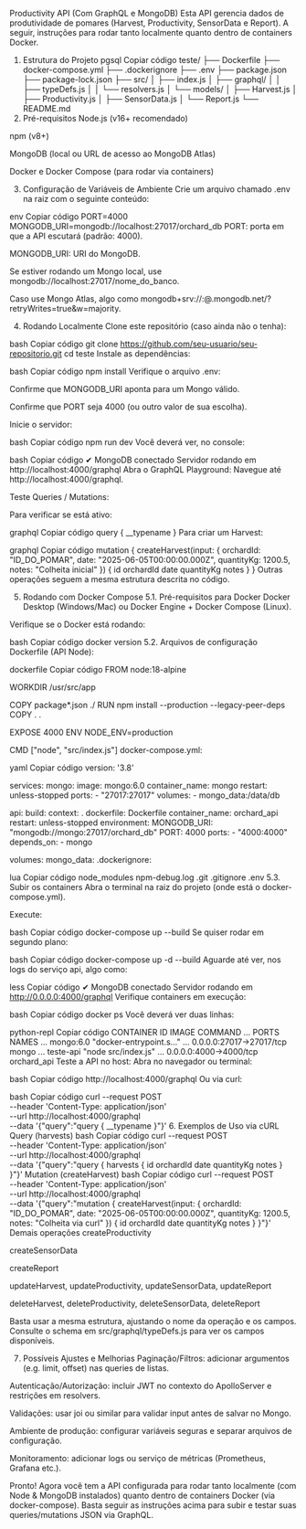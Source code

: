 Productivity API (Com GraphQL e MongoDB)
Esta API gerencia dados de produtividade de pomares (Harvest, Productivity, SensorData e Report). A seguir, instruções para rodar tanto localmente quanto dentro de containers Docker.

1. Estrutura do Projeto
pgsql
Copiar código
teste/
├── Dockerfile
├── docker-compose.yml
├── .dockerignore
├── .env
├── package.json
├── package-lock.json
├── src/
│   ├── index.js
│   ├── graphql/
│   │   ├── typeDefs.js
│   │   └── resolvers.js
│   └── models/
│       ├── Harvest.js
│       ├── Productivity.js
│       ├── SensorData.js
│       └── Report.js
└── README.md
2. Pré-requisitos
Node.js (v16+ recomendado)

npm (v8+)

MongoDB (local ou URL de acesso ao MongoDB Atlas)

Docker e Docker Compose (para rodar via containers)

3. Configuração de Variáveis de Ambiente
Crie um arquivo chamado .env na raiz com o seguinte conteúdo:

env
Copiar código
PORT=4000
MONGODB_URI=mongodb://localhost:27017/orchard_db
PORT: porta em que a API escutará (padrão: 4000).

MONGODB_URI: URI do MongoDB.

Se estiver rodando um Mongo local, use mongodb://localhost:27017/nome_do_banco.

Caso use Mongo Atlas, algo como mongodb+srv://<USUARIO>:<SENHA>@<CLUSTER>.mongodb.net/<DATABASE>?retryWrites=true&w=majority.

4. Rodando Localmente
Clone este repositório (caso ainda não o tenha):

bash
Copiar código
git clone https://github.com/seu-usuario/seu-repositorio.git
cd teste
Instale as dependências:

bash
Copiar código
npm install
Verifique o arquivo .env:

Confirme que MONGODB_URI aponta para um Mongo válido.

Confirme que PORT seja 4000 (ou outro valor de sua escolha).

Inicie o servidor:

bash
Copiar código
npm run dev
Você deverá ver, no console:

bash
Copiar código
✔ MongoDB conectado
Servidor rodando em http://localhost:4000/graphql
Abra o GraphQL Playground:
Navegue até http://localhost:4000/graphql.

Teste Queries / Mutations:

Para verificar se está ativo:

graphql
Copiar código
query {
  __typename
}
Para criar um Harvest:

graphql
Copiar código
mutation {
  createHarvest(input: {
    orchardId: "ID_DO_POMAR",
    date: "2025-06-05T00:00:00.000Z",
    quantityKg: 1200.5,
    notes: "Colheita inicial"
  }) {
    id
    orchardId
    date
    quantityKg
    notes
  }
}
Outras operações seguem a mesma estrutura descrita no código.

5. Rodando com Docker Compose
5.1. Pré-requisitos para Docker
Docker Desktop (Windows/Mac) ou Docker Engine + Docker Compose (Linux).

Verifique se o Docker está rodando:

bash
Copiar código
docker version
5.2. Arquivos de configuração
Dockerfile (API Node):

dockerfile
Copiar código
FROM node:18-alpine

WORKDIR /usr/src/app

COPY package*.json ./
RUN npm install --production --legacy-peer-deps
COPY . .

EXPOSE 4000
ENV NODE_ENV=production

CMD ["node", "src/index.js"]
docker-compose.yml:

yaml
Copiar código
version: '3.8'

services:
  mongo:
    image: mongo:6.0
    container_name: mongo
    restart: unless-stopped
    ports:
      - "27017:27017"
    volumes:
      - mongo_data:/data/db

  api:
    build:
      context: .
      dockerfile: Dockerfile
    container_name: orchard_api
    restart: unless-stopped
    environment:
      MONGODB_URI: "mongodb://mongo:27017/orchard_db"
      PORT: 4000
    ports:
      - "4000:4000"
    depends_on:
      - mongo

volumes:
  mongo_data:
.dockerignore:

lua
Copiar código
node_modules
npm-debug.log
.git
.gitignore
.env
5.3. Subir os containers
Abra o terminal na raiz do projeto (onde está o docker-compose.yml).

Execute:

bash
Copiar código
docker-compose up --build
Se quiser rodar em segundo plano:

bash
Copiar código
docker-compose up -d --build
Aguarde até ver, nos logs do serviço api, algo como:

less
Copiar código
✔ MongoDB conectado
Servidor rodando em http://0.0.0.0:4000/graphql
Verifique containers em execução:

bash
Copiar código
docker ps
Você deverá ver duas linhas:

python-repl
Copiar código
CONTAINER ID   IMAGE       COMMAND                  ...   PORTS                      NAMES
...            mongo:6.0   "docker-entrypoint.s…"   ...   0.0.0.0:27017->27017/tcp   mongo
...            teste-api   "node src/index.js"      ...   0.0.0.0:4000->4000/tcp     orchard_api
Teste a API no host:
Abra no navegador ou terminal:

bash
Copiar código
http://localhost:4000/graphql
Ou via curl:

bash
Copiar código
curl --request POST \
  --header 'Content-Type: application/json' \
  --url http://localhost:4000/graphql \
  --data '{"query":"query { __typename }"}'
6. Exemplos de Uso via cURL
Query (harvests)
bash
Copiar código
curl --request POST \
  --header 'Content-Type: application/json' \
  --url http://localhost:4000/graphql \
  --data '{"query":"query { harvests { id orchardId date quantityKg notes } }"}'
Mutation (createHarvest)
bash
Copiar código
curl --request POST \
  --header 'Content-Type: application/json' \
  --url http://localhost:4000/graphql \
  --data '{"query":"mutation { createHarvest(input: { orchardId: \"ID_DO_POMAR\", date: \"2025-06-05T00:00:00.000Z\", quantityKg: 1200.5, notes: \"Colheita via curl\" }) { id orchardId date quantityKg notes } }"}'
Demais operações
createProductivity

createSensorData

createReport

updateHarvest, updateProductivity, updateSensorData, updateReport

deleteHarvest, deleteProductivity, deleteSensorData, deleteReport

Basta usar a mesma estrutura, ajustando o nome da operação e os campos. Consulte o schema em src/graphql/typeDefs.js para ver os campos disponíveis.

7. Possíveis Ajustes e Melhorias
Paginação/Filtros: adicionar argumentos (e.g. limit, offset) nas queries de listas.

Autenticação/Autorização: incluir JWT no contexto do ApolloServer e restrições em resolvers.

Validações: usar joi ou similar para validar input antes de salvar no Mongo.

Ambiente de produção: configurar variáveis seguras e separar arquivos de configuração.

Monitoramento: adicionar logs ou serviço de métricas (Prometheus, Grafana etc.).

Pronto!
Agora você tem a API configurada para rodar tanto localmente (com Node & MongoDB instalados) quanto dentro de containers Docker (via docker-compose). Basta seguir as instruções acima para subir e testar suas queries/mutations JSON via GraphQL.